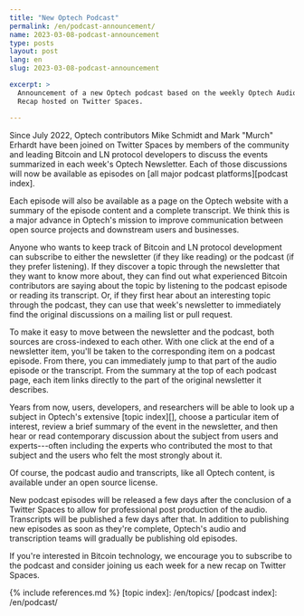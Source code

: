 ```yaml
---
title: "New Optech Podcast"
permalink: /en/podcast-announcement/
name: 2023-03-08-podcast-announcement
type: posts
layout: post
lang: en
slug: 2023-03-08-podcast-announcement

excerpt: >
  Announcement of a new Optech podcast based on the weekly Optech Audio
  Recap hosted on Twitter Spaces.

---
```

Since July 2022, Optech contributors Mike Schmidt and Mark "Murch" Erhardt
have been joined on Twitter Spaces by members of the community and
leading Bitcoin and LN protocol developers to discuss the events
summarized in each week's Optech Newsletter.  Each of those discussions
will now be available as episodes on [all major podcast platforms][podcast
index].

Each episode will also be available as a page on the Optech website with
a summary of the episode content and a complete transcript.  We think
this is a major advance in Optech's mission to improve communication
between open source projects and downstream users and businesses.

Anyone who wants to keep track of Bitcoin and LN protocol development
can subscribe to either the newsletter (if they like reading) or the
podcast (if they prefer listening).  If they discover a topic through
the newsletter that they want to know more about, they can find out what
experienced Bitcoin contributors are saying about the topic by listening
to the podcast episode or reading its transcript.  Or, if they first
hear about an interesting topic through the podcast, they can use that
week's newsletter to immediately find the original discussions on a
mailing list or pull request.

To make it easy to move between the newsletter and the podcast, both
sources are cross-indexed to each other.  With one click at the end of a
newsletter item, you'll be taken to the corresponding item on a podcast
episode.  From there, you can immediately jump to that part of the audio
episode or the transcript.  From the summary at the top of each podcast
page, each item links directly to the part of the original newsletter it
describes.

Years from now, users, developers, and researchers will be able to look
up a subject in Optech's extensive [topic index][], choose a particular
item of interest, review a brief summary of the event in the newsletter,
and then hear or read contemporary discussion about the subject from
users and experts---often including the experts who contributed the most
to that subject and the users who felt the most strongly about it.

Of course, the podcast audio and transcripts, like all Optech content,
is available under an open source license.

New podcast episodes will be released a few days after the conclusion of
a Twitter Spaces to allow for professional post production of the audio.
Transcripts will be published a few days after that.  In addition to
publishing new episodes as soon as they're complete, Optech's audio and
transcription teams will gradually be publishing old episodes.

If you're interested in Bitcoin technology, we encourage you to
subscribe to the podcast and consider joining us each week for a new
recap on Twitter Spaces.

{% include references.md %}
[topic index]: /en/topics/
[podcast index]: /en/podcast/
